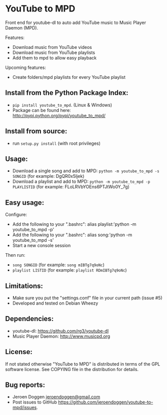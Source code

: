 # YouTube to MPD

Front end for youtube-dl to auto add YouTube music to Music Player Daemon (MPD).

Features:
 * Download music from YouTube videos
 * Download music from YouTube playlists
 * Add them to mpd to allow easy playback

Upcoming features:
 * Create folders/mpd playlists for every YouTube playlist

## Install from the Python Package Index:
 * ``pip install youtube_to_mpd``. (Linux & Windows)
 * Package can be found here: http://pypi.python.org/pypi/youtube_to_mpd/

## Install from source:
 * run ``setup.py install`` (with root privileges)

## Usage:
 * Download a single song and add to MPD: ``python -m youtube_to_mpd -s SONGID`` (for example: DgQR0x5ljek)
 * Download a playlist and add to MPD: ``python -m youtube_to_mpd -p PLAYLISTID`` (for example: FLoLRVbYOEns6PTJtWo0Y_7g)

## Easy usage:
Configure:
 * Add the following to your ".bashrc": alias playlist:'python -m youtube_to_mpd -p'
 * Add the following to your ".bashrc": alias song:'python -m youtube_to_mpd -s'
 * Start a new console session

Then run:
 * ``song SONGID`` (for example: ``song mIBTg7q9oNc``)
 * ``playlist LISTID`` (for example: ``playlist RDmIBTg7q9oNc``)
 
## Limitations:
 * Make sure you put the "settings.conf" file in your current path (issue #5)
 * Developed and tested on Debian Wheezy

## Dependencies:
 * youtube-dl: https://github.com/rg3/youtube-dl
 * Music Player Daemon: http://www.musicpd.org

## License:
If not stated otherwise "YouTube to MPD" is distributed in terms of the GPL software license.
See COPYING file in the distribution for details.

## Bug reports:
 * Jeroen Doggen <jeroendoggen@gmail.com>
 * Post issues to GitHub https://github.com/jeroendoggen/youtube-to-mpd/issues.